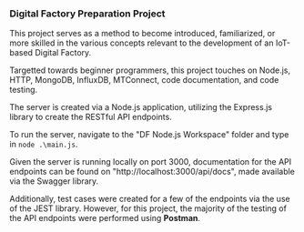 ### Digital Factory Preparation Project

This project serves as a method to become introduced, familiarized, or more skilled in the various concepts relevant to the development of an IoT-based Digital Factory.

Targetted towards beginner programmers, this project touches on Node.js, HTTP, MongoDB, InfluxDB, MTConnect, code documentation, and code testing.

The server is created via a Node.js application, utilizing the Express.js library to create the RESTful API endpoints. 

To run the server, navigate to the "DF Node.js Workspace" folder and type in `node .\main.js`.

Given the server is running locally on port 3000, documentation for the API endpoints can be found on "http://localhost:3000/api/docs", made available via the Swagger library.


Additionally, test cases were created for a few of the endpoints via the use of the JEST library. However, for this project, the majority of the testing of the API endpoints were performed using **Postman**.
